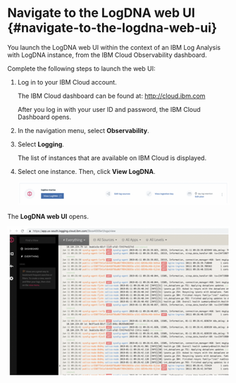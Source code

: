# Navigate to the LogDNA web UI {#navigate-to-the-logdna-web-ui}

You launch the LogDNA web UI within the context of an IBM Log Analysis with LogDNA instance, from the IBM Cloud Observability dashboard.

Complete the following steps to launch the web UI:

1.  Log in to your IBM Cloud account.

    The IBM Cloud dashboard can be found at: [http://cloud.ibm.com ](http://cloud.ibm.com/)

    After you log in with your user ID and password, the IBM Cloud Dashboard opens.

2.  In the navigation menu, select **Observability**.

3.  Select **Logging**.

    The list of instances that are available on IBM Cloud is displayed.

4.  Select one instance. Then, click **View LogDNA**.

    ![image14](images/logdna_img14.png)
    
The **LogDNA web UI** opens.

![image15](images/logdna_img15.png)


